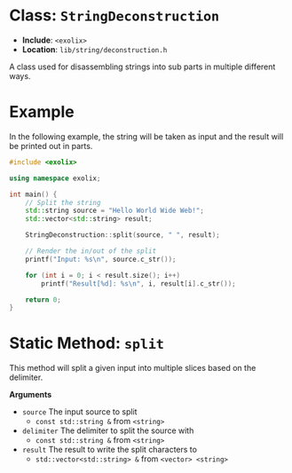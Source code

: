 # Class: `StringDeconstruction`
- **Include**: `<exolix>`
- **Location**: `lib/string/deconstruction.h`

A class used for disassembling strings into sub parts in multiple different ways.

# Example
In the following example, the string will be taken as input and the result
will be printed out in parts.

```cpp
#include <exolix>

using namespace exolix;

int main() {
    // Split the string
    std::string source = "Hello World Wide Web!";
    std::vector<std::string> result;

    StringDeconstruction::split(source, " ", result);

    // Render the in/out of the split
    printf("Input: %s\n", source.c_str());

    for (int i = 0; i < result.size(); i++)
        printf("Result[%d]: %s\n", i, result[i].c_str());

    return 0;
}
```

# Static Method: `split`
This method will split a given input into multiple slices based on the delimiter.

**Arguments**
 - `source` The input source to split
   - `const std::string &` from `<string>`
 - `delimiter` The delimiter to split the source with
   - `const std::string &` from `<string>`
 - `result` The result to write the split characters to
   - `std::vector<std::string> &` from `<vector> <string>`
